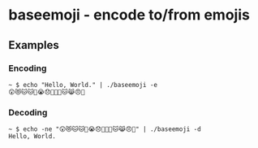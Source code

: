 # baseemoji - encode to/from emojis

## Examples

### Encoding

```
~ $ echo "Hello, World." | ./baseemoji -e
😲😻🐱🐱🐰😭😞🤠🐰🐼🐱😹😠🙂
```

### Decoding

```
~ $ echo -ne "😲😻🐱🐱🐰😭😞🤠🐰🐼🐱😹😠🙂" | ./baseemoji -d
Hello, World.
```
